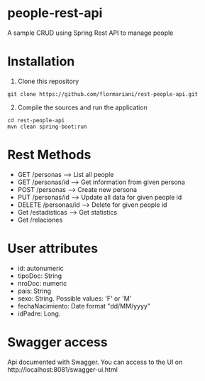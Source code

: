 # people-rest-api
A sample CRUD using Spring Rest API to manage people

# Installation

1. Clone this repository

```
git clone https://github.com/flormariani/rest-people-api.git
```

2. Compile the sources and run the application

```
cd rest-people-api
mvn clean spring-boot:run
```

# Rest Methods

* GET /personas --> List all people
* GET /personas/id --> Get information from given persona
* POST /personas --> Create new persona
* PUT /personas/id --> Update all data for given people id
* DELETE /personas/id --> Delete for given people id
* Get /estadisticas --> Get statistics
* Get /relaciones

# User attributes

* id: autonumeric
* tipoDoc: String
* nroDoc: numeric
* pais: String
* sexo: String. Possible values: 'F' or 'M'
* fechaNacimiento: Date format "dd/MM/yyyy"
* idPadre: Long.


# Swagger access

Api documented with Swagger. You can access to the UI on http://localhost:8081/swagger-ui.html